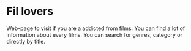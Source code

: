# Fil lovers
Web-page to visit if you are a addicted from films. You can find a lot of information about every films.
You can search for genres, category or directly by title.

